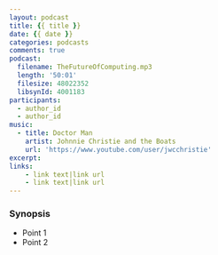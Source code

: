 ```yaml
---
layout: podcast
title: {{ title }}
date: {{ date }}
categories: podcasts
comments: true
podcast:
  filename: TheFutureOfComputing.mp3
  length: '50:01'
  filesize: 48022352
  libsynId: 4001183
participants:
  - author_id
  - author_id
music:
  - title: Doctor Man
    artist: Johnnie Christie and the Boats
    url: 'https://www.youtube.com/user/jwcchristie'
excerpt:
links:
    - link text|link url
    - link text|link url
---
```


### Synopsis

* Point 1
* Point 2
